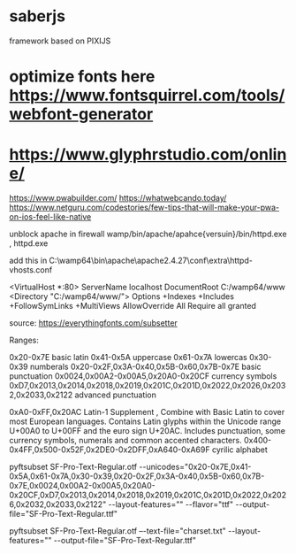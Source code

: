 # saberjs
framework based on PIXIJS
# optimize fonts here https://www.fontsquirrel.com/tools/webfont-generator
# https://www.glyphrstudio.com/online/

https://www.pwabuilder.com/
https://whatwebcando.today/
https://www.netguru.com/codestories/few-tips-that-will-make-your-pwa-on-ios-feel-like-native

unblock apache in firewall wamp/bin/apache/apahce{versuin}/bin/httpd.exe , httpd.exe

add this in C:\wamp64\bin\apache\apache2.4.27\conf\extra\httpd-vhosts.conf

<VirtualHost *:80>
    ServerName localhost
    DocumentRoot C:/wamp64/www
    <Directory  "C:/wamp64/www/">
        Options +Indexes +Includes +FollowSymLinks +MultiViews
        AllowOverride All
        Require all granted
    </Directory>
</VirtualHost>


source: https://everythingfonts.com/subsetter

Ranges: 

0x20-0x7E basic latin
0x41-0x5A uppercase
0x61-0x7A lowercas
0x30-0x39 numberals
0x20-0x2F,0x3A-0x40,0x5B-0x60,0x7B-0x7E basic punctuation
0x0024,0x00A2-0x00A5,0x20A0-0x20CF currency symbols
0xD7,0x2013,0x2014,0x2018,0x2019,0x201C,0x201D,0x2022,0x2026,0x2032,0x2033,0x2122 advanced punctuation

0xA0-0xFF,0x20AC Latin-1 Supplement , Combine with Basic Latin to cover most European languages. Contains Latin glyphs within the Unicode range U+00A0 to U+00FF and the euro sign U+20AC. Includes punctuation, some currency symbols, numerals and common accented characters. 
0x400-0x4FF,0x500-0x52F,0x2DE0-0x2DFF,0xA640-0xA69F cyrilic alphabet

pyftsubset SF-Pro-Text-Regular.otf --unicodes="0x20-0x7E,0x41-0x5A,0x61-0x7A,0x30-0x39,0x20-0x2F,0x3A-0x40,0x5B-0x60,0x7B-0x7E,0x0024,0x00A2-0x00A5,0x20A0-0x20CF,0xD7,0x2013,0x2014,0x2018,0x2019,0x201C,0x201D,0x2022,0x2026,0x2032,0x2033,0x2122" --layout-features="" --flavor="ttf" --output-file="SF-Pro-Text-Regular.ttf"

pyftsubset SF-Pro-Text-Regular.otf –-text-file="charset.txt"  --layout-features=""  --output-file="SF-Pro-Text-Regular.ttf"